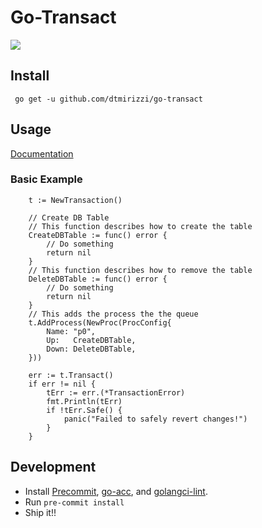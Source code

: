 # Go-Transact

![](https://github.com/dtmirizzi/go-transact/workflows/Test/badge.svg)


## Install 
```$xslt
 go get -u github.com/dtmirizzi/go-transact
```
## Usage
[Documentation](https://godoc.org/github.com/dtmirizzi/go-transact/pkg)
### Basic Example 
```
    t := NewTransaction()
	
	// Create DB Table 
	// This function describes how to create the table
	CreateDBTable := func() error {
		// Do something
		return nil
	}
	// This function describes how to remove the table 
	DeleteDBTable := func() error {
		// Do something
		return nil
	}
	// This adds the process the the queue 
	t.AddProcess(NewProc(ProcConfig{
		Name: "p0",
		Up:   CreateDBTable,
		Down: DeleteDBTable,
	}))

	err := t.Transact()
	if err != nil {
		tErr := err.(*TransactionError)
		fmt.Println(tErr)
		if !tErr.Safe() {
			panic("Failed to safely revert changes!")
		}
	}
```

## Development
- Install [Precommit](https://pre-commit.com/), [go-acc](https://github.com/ory/go-acc), and [golangci-lint](https://github.com/golangci/golangci-lint).
- Run ```pre-commit install```
- Ship it!! 
